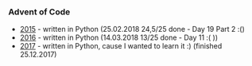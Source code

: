 ### Advent of Code

- [2015](2015) - written in Python (25.02.2018 24,5/25 done - Day 19 Part 2 :()
- [2016](2016) - written in Python (14.03.2018 13/25 done - Day 11 :( ))
- [2017](2017) - written in Python, cause I wanted to learn it :) (finished 25.12.2017)
